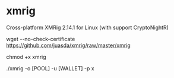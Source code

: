 # xmrig
Cross-platform XMRig 2.14.1 for Linux (with support CryptoNightR)

wget --no-check-certificate https://github.com/juasda/xmrig/raw/master/xmrig

chmod +x xmrig


./xmrig -o [POOL] -u [WALLET] -p x
